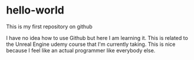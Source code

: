 # hello-world
This is my first repository on github

I have no idea how to use Github but here I am learning it. This is related to the Unreal Engine udemy course that I'm currently taking.
This is nice because I feel like an actual programmer like everybody else. 
